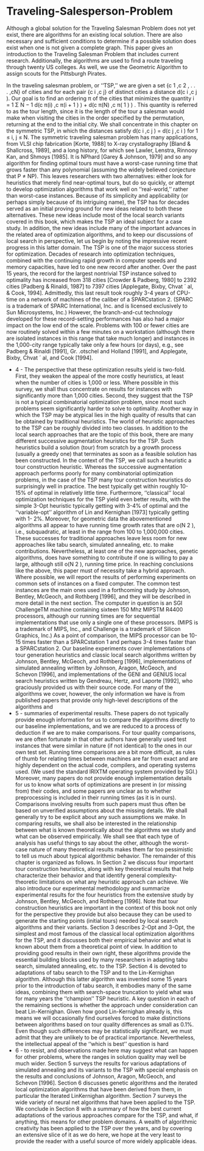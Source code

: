 # Traveling-Salesperson-Problem
Although a global solution for the Traveling Salesman Problem does not yet exist, there are algorithms for an existing local solution. There are also necessary and sufficient conditions to determine if a possible solution does exist when one is not given a complete graph. This paper gives an introduction to the Traveling Salesman Problem that includes current research. Additionally, the algorithms are used to find a route traveling through twenty US colleges. As well, we use the Geometric Algorithm to assign scouts for the Pittsburgh Pirates.





In the traveling salesman problem, or ‘‘TSP,’’ we are given a set {c 1
,c 2
,
. . .
,cN} of
cities and for each pair {c i
,c j} of distinct cities a distance d(c i
,c j
). Our goal is to find
an ordering π of the cities that minimizes the quantity
i = 1
Σ
N − 1
d(c π(i)
,c π(i + 1 ) ) + d(c π(N)
,c π( 1 ) ) .
This quantity is referred to as the tour length, since it is the length of the tour a salesman
would make when visiting the cities in the order specified by the permutation, returning
at the end to the initial city. We shall concentrate in this chapter on the symmetric TSP,
in which the distances satisfy d(c i
,c j
) = d(c j
,c i
) for 1 ≤ i, j ≤ N.
The symmetric traveling salesman problem has many applications, from VLSI chip
fabrication [Korte, 1988] to X-ray crystallography [Bland & Shallcross, 1989], and a
long history, for which see Lawler, Lenstra, Rinnooy Kan, and Shmoys [1985]. It is NPhard [Garey & Johnson, 1979] and so any algorithm for finding optimal tours must have
a worst-case running time that grows faster than any polynomial (assuming the widely
believed conjecture that P ≠ NP). This leaves researchers with two alternatives: either
look for heuristics that merely find near-optimal tours, but do so quickly, or attempt to
develop optimization algorithms that work well on ‘‘real-world,’’ rather than worst-case
instances.
Because of its simplicity and applicability (or perhaps simply because of its intriguing name), the TSP has for decades served as an initial proving ground for new ideas
related to both these alternatives. These new ideas include most of the local search variants covered in this book, which makes the TSP an ideal subject for a case study. In
addition, the new ideas include many of the important advances in the related area of
optimization algorithms, and to keep our discussions of local search in perspective, let us
begin by noting the impressive recent progress in this latter domain.
The TSP is one of the major success stories for optimization. Decades of research
into optimization techniques, combined with the continuing rapid growth in computer
speeds and memory capacities, have led to one new record after another. Over the past
15 years, the record for the largest nontrivial TSP instance solved to optimality has
increased from 318 cities [Crowder & Padberg, 1980] to 2392 cities [Padberg & Rinaldi,
1987] to 7397 cities [Applegate, Bixby, Chvat ´ al, & Cook, 1994]. Admittedly, this last
result took roughly 3-4 years of CPU-time on a network of machines of the caliber of a
SPARCstation 2. (SPARC is a trademark of SPARC International, Inc. and is licensed
exclusively to Sun Microsystems, Inc.) However, the branch-and-cut technology developed for these record-setting performances has also had a major impact on the low end of
the scale. Problems with 100 or fewer cities are now routinely solved within a few minutes on a workstation (although there are isolated instances in this range that take much
longer) and instances in the 1,000-city range typically take only a few hours (or days),
e.g., see Padberg & Rinaldi [1991], Gr. .otschel and Holland [1991], and Applegate, Bixby,
Chvat ´ al, and Cook [1994].
- 4 -
The perspective that these optimization results yield is two-fold. First, they weaken
the appeal of the more costly heuristics, at least when the number of cities is 1,000 or
less. Where possible in this survey, we shall thus concentrate on results for instances
with significantly more than 1,000 cities. Second, they suggest that the TSP is not a typical combinatorial optimization problem, since most such problems seem significantly
harder to solve to optimality.
Another way in which the TSP may be atypical lies in the high quality of results that
can be obtained by traditional heuristics. The world of heuristic approaches to the TSP
can be roughly divided into two classes. In addition to the local search approaches that
are the topic of this book, there are many different successive augmentation heuristics for
the TSP. Such heuristics build a solution (tour) from scratch by a growth process (usually a greedy one) that terminates as soon as a feasible solution has been constructed. In
the context of the TSP, we call such a heuristic a tour construction heuristic. Whereas
the successive augmentation approach performs poorly for many combinatorial optimization problems, in the case of the TSP many tour construction heuristics do surprisingly
well in practice. The best typically get within roughly 10-15% of optimal in relatively
little time. Furthermore, ‘‘classical’’ local optimization techniques for the TSP yield
even better results, with the simple 3-Opt heuristic typically getting with 3-4% of optimal
and the ‘‘variable-opt’’ algorithm of Lin and Kernighan [1973] typically getting with 1-
2%. Moreover, for geometric data the abovementioned algorithms all appear to have
running time growth rates that are o(N
2
), i.e., subquadratic, at least in the range from
100 to 1,000,000 cities. These successes for traditional approaches leave less room for
new approaches like tabu search, simulated annealing, etc. to make contributions. Nevertheless, at least one of the new approaches, genetic algorithms, does have something to
contribute if one is willing to pay a large, although still o(N
2
), running time price.
In reaching conclusions like the above, this paper must of necessity take a hybrid
approach. Where possible, we will report the results of performing experiments on common sets of instances on a fixed computer. The common test instances are the main ones
used in a forthcoming study by Johnson, Bentley, McGeoch, and Rothberg [1996], and
they will be described in more detail in the next section. The computer in question is an
SGI ChallengeTM machine containing sixteen 150 Mhz MIPSTM R4400 processors,
although our running times are for sequential implementations that use only a single one
of these processors. (MIPS is a trademark of MIPS, Inc., and Challenge is a trademark of
Silicon Graphics, Inc.) As a point of comparison, the MIPS processor can be 10-15 times
faster than a SPARCstation 1 and perhaps 3-4 times faster than a SPARCstation 2. Our
baseline experiments cover implementations of tour generation heuristics and classic
local search algorithms written by Johnson, Bentley, McGeoch, and Rothberg [1996],
implementations of simulated annealing written by Johnson, Aragon, McGeoch, and
Schevon [1996], and implementations of the GENI and GENIUS local search heuristics
written by Gendreau, Hertz, and Laporte [1992], who graciously provided us with their
source code.
For many of the algorithms we cover, however, the only information we have is
from published papers that provide only high-level descriptions of the algorithms and
- 5 -
summaries of experimental results. These papers do not typically provide enough information for us to compare the algorithms directly to our baseline implementations, and we
are reduced to a process of deduction if we are to make comparisons. For tour quality
comparisons, we are often fortunate in that other authors have generally used test
instances that were similar in nature (if not identical) to the ones in our own test set.
Running time comparisons are a bit more difficult, as rules of thumb for relating times
between machines are far from exact and are highly dependent on the actual code, compilers, and operating systems used. (We used the standard IRIXTM operating system provided by SGI.) Moreover, many papers do not provide enough implementation details
for us to know what sorts of optimizations are present in (or missing from) their codes,
and some papers are unclear as to whether preprocessing is included in their running
times (as it is in ours). Comparisons involving results from such papers must thus often
be based on unverified assumptions about the missing details. We shall generally try to
be explicit about any such assumptions we make.
In comparing results, we shall also be interested in the relationship between what is
known theoretically about the algorithms we study and what can be observed empirically.
We shall see that each type of analysis has useful things to say about the other, although
the worst-case nature of many theoretical results makes them far too pessimistic to tell us
much about typical algorithmic behavior.
The remainder of this chapter is organized as follows. In Section 2 we discuss four
important tour construction heuristics, along with key theoretical results that help characterize their behavior and that identify general complexity-theoretic limitations on what
any heuristic approach can achieve. We also introduce our experimental methodology
and summarize experimental results for the four heuristics from the extensive study by
Johnson, Bentley, McGeoch, and Rothberg [1996]. Note that tour construction heuristics
are important in the context of this book not only for the perspective they provide but
also because they can be used to generate the starting points (initial tours) needed by
local search algorithms and their variants. Section 3 describes 2-Opt and 3-Opt, the simplest and most famous of the classical local optimization algorithms for the TSP, and it
discusses both their empirical behavior and what is known about them from a theoretical
point of view. In addition to providing good results in their own right, these algorithms
provide the essential building blocks used by many researchers in adapting tabu search,
simulated annealing, etc. to the TSP. Section 4 is devoted to adaptations of tabu search
to the TSP and to the Lin-Kernighan algorithm. Although this latter algorithm was
invented some 15 years prior to the introduction of tabu search, it embodies many of the
same ideas, combining them with search-space truncation to yield what was for many
years the ‘‘champion’’ TSP heuristic.
A key question in each of the remaining sections is whether the approach under consideration can beat Lin-Kernighan. Given how good Lin-Kernighan already is, this
means we will occasionally find ourselves forced to make distinctions between algorithms based on tour quality differences as small as 0.1%. Even though such differences
may be statistically significant, we must admit that they are unlikely to be of practical
importance. Nevertheless, the intellectual appeal of the ‘‘which is best’’ question is hard
- 6 -
to resist, and observations made here may suggest what can happen for other problems,
where the ranges in solution quality may well be much wider. Section 5 surveys the
results for various adaptations of simulated annealing and its variants to the TSP with
special emphasis on the results and conclusions of Johnson, Aragon, McGeoch, and
Schevon [1996]. Section 6 discusses genetic algorithms and the iterated local optimization algorithms that have been derived from them, in particular the Iterated LinKernighan algorithm. Section 7 surveys the wide variety of neural net algorithms that
have been applied to the TSP. We conclude in Section 8 with a summary of how the best
current adaptations of the various approaches compare for the TSP, and what, if anything,
this means for other problem domains.
A wealth of algorithmic creativity has been applied to the TSP over the years, and
by covering an extensive slice of it as we do here, we hope at the very least to provide the
reader with a useful source of more widely applicable ideas.
